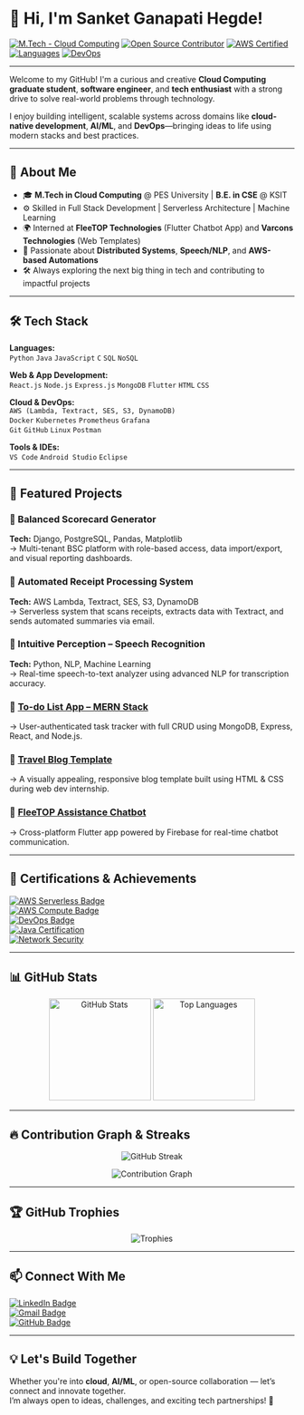 # 👋 Hi, I'm Sanket Ganapati Hegde!

[![M.Tech - Cloud Computing](https://img.shields.io/badge/M.Tech-Cloud%20Computing-blue)]()
[![Open Source Contributor](https://img.shields.io/badge/Open%20Source-Contributor-brightgreen)]()
[![AWS Certified](https://img.shields.io/badge/AWS-Educate%20Certified-orange)]()
[![Languages](https://img.shields.io/badge/Code-Python%2C%20Java%2C%20JS-informational)]()
[![DevOps](https://img.shields.io/badge/DevOps-Docker%2C%20K8s%2C%20Prometheus-purple)]()

---

Welcome to my GitHub! I'm a curious and creative **Cloud Computing graduate student**, **software engineer**, and **tech enthusiast** with a strong drive to solve real-world problems through technology.

I enjoy building intelligent, scalable systems across domains like **cloud-native development**, **AI/ML**, and **DevOps**—bringing ideas to life using modern stacks and best practices.

---

## 🚀 About Me

- 🎓 **M.Tech in Cloud Computing** @ PES University | **B.E. in CSE** @ KSIT
- ⚙️ Skilled in Full Stack Development | Serverless Architecture | Machine Learning
- 🌍 Interned at **FleeTOP Technologies** (Flutter Chatbot App) and **Varcons Technologies** (Web Templates)
- 🔬 Passionate about **Distributed Systems**, **Speech/NLP**, and **AWS-based Automations**
- 🛠️ Always exploring the next big thing in tech and contributing to impactful projects

---

## 🛠️ Tech Stack

**Languages:**  
`Python` `Java` `JavaScript` `C` `SQL` `NoSQL`

**Web & App Development:**  
`React.js` `Node.js` `Express.js` `MongoDB` `Flutter` `HTML` `CSS`

**Cloud & DevOps:**  
`AWS (Lambda, Textract, SES, S3, DynamoDB)`  
`Docker` `Kubernetes` `Prometheus` `Grafana`  
`Git` `GitHub` `Linux` `Postman`

**Tools & IDEs:**  
`VS Code` `Android Studio` `Eclipse`

---

## 🌟 Featured Projects

### 🔹 Balanced Scorecard Generator  
**Tech:** Django, PostgreSQL, Pandas, Matplotlib  
→ Multi-tenant BSC platform with role-based access, data import/export, and visual reporting dashboards.

### 🔹 Automated Receipt Processing System  
**Tech:** AWS Lambda, Textract, SES, S3, DynamoDB  
→ Serverless system that scans receipts, extracts data with Textract, and sends automated summaries via email.

### 🔹 Intuitive Perception – Speech Recognition  
**Tech:** Python, NLP, Machine Learning  
→ Real-time speech-to-text analyzer using advanced NLP for transcription accuracy.

### 🔹 [To-do List App – MERN Stack](https://github.com/Sanketgh007/To-do-List.git)  
→ User-authenticated task tracker with full CRUD using MongoDB, Express, React, and Node.js.

### 🔹 [Travel Blog Template](https://github.com/Sanketgh007/Travel-Blog.git)  
→ A visually appealing, responsive blog template built using HTML & CSS during web dev internship.

### 🔹 [FleeTOP Assistance Chatbot](https://github.com/Sanketgh007/FleeTOP-Technologies-Assistance-APP.git)  
→ Cross-platform Flutter app powered by Firebase for real-time chatbot communication.

---

## 🏅 Certifications & Achievements

[![AWS Serverless Badge](https://img.shields.io/badge/AWS-Serverless-blueviolet)]()  
[![AWS Compute Badge](https://img.shields.io/badge/AWS-Compute-blue)]()  
[![DevOps Badge](https://img.shields.io/badge/AWS-DevOps%20Engineer%20Plan-orange)]()  
[![Java Certification](https://img.shields.io/badge/Java-Advanced%20(Udemy)-yellow)]()  
[![Network Security](https://img.shields.io/badge/Network%20Security-Great%20Learning-red)]()

---

## 📊 GitHub Stats

<p align="center">
  <img src="https://github-readme-stats.vercel.app/api?username=Sanketgh007&show_icons=true&theme=radical&count_private=true" height="180" alt="GitHub Stats"/>
  <img src="https://github-readme-stats.vercel.app/api/top-langs/?username=Sanketgh007&layout=compact&theme=radical" height="180" alt="Top Languages"/>
</p>

---

## 🔥 Contribution Graph & Streaks

<p align="center">
  <img src="https://streak-stats.demolab.com?user=Sanketgh007&theme=radical&date_format=M%20j%5B%2C%20Y%5D" alt="GitHub Streak"/>
</p>

<p align="center">
  <img src="https://github-readme-activity-graph.cyclic.app/graph?username=Sanketgh007&theme=radical" alt="Contribution Graph"/>
</p>

---

## 🏆 GitHub Trophies

<p align="center">
  <img src="https://github-profile-trophy.vercel.app/?username=Sanketgh007&theme=darkhub&column=6&margin-w=10&margin-h=10" alt="Trophies"/>
</p>

---

## 📫 Connect With Me

[![LinkedIn Badge](https://img.shields.io/badge/LinkedIn-blue?logo=linkedin&logoColor=white)](https://linkedin.com/in/sanket-hegde-759343288/)  
[![Gmail Badge](https://img.shields.io/badge/Gmail-hegdesanket7@gmail.com-red?logo=gmail&logoColor=white)](mailto:hegdesanket7@gmail.com)  
[![GitHub Badge](https://img.shields.io/badge/GitHub-Sanketgh007-black?logo=github)](https://github.com/Sanketgh007)

---

## 💡 Let's Build Together

Whether you're into **cloud**, **AI/ML**, or open-source collaboration — let’s connect and innovate together.  
I’m always open to ideas, challenges, and exciting tech partnerships! 🚀
